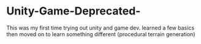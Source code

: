# Unity-Game-Deprecated-

This was my first time trying out unity and game dev. learned a few basics then moved on to learn something different (procedural terrain generation)

